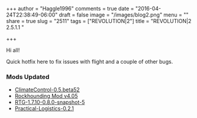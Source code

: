 +++
author = "Haggle1996"
comments = true
date = "2016-04-24T22:38:49-06:00"
draft = false
image = "/images/blog2.png"
menu = ""
share = true
slug = "2511"
tags = ["REVOLUTION|2"]
title = "REVOLUTION|2 2.5.1.1 "

+++

Hi all! 

Quick hotfix here to fix issues with flight and a couple of other bugs.

### Mods Updated
- [ClimateControl-0.5.beta52](http://minecraft.curseforge.com/mc-mods/76544-mod/files/2295710)
- [Rockhounding Mod v4.05](http://minecraft.curseforge.com/mc-mods/226943-mod/files/2295673)
- [RTG-1.7.10-0.8.0-snapshot-5](http://minecraft.curseforge.com/mc-mods/237989-mod/files/2296032)
- [Practical-Logistics-0.2.1](http://minecraft.curseforge.com/mc-mods/240562-mod/files/2295798)